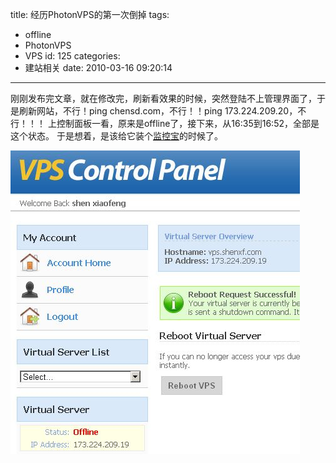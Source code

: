 title: 经历PhotonVPS的第一次倒掉
tags:
  - offline
  - PhotonVPS
  - VPS
id: 125
categories:
  - 建站相关
date: 2010-03-16 09:20:14
---

刚刚发布完文章，就在修改完，刷新看效果的时候，突然登陆不上管理界面了，于是刷新网站，不行！ping chensd.com，不行！！ping 173.224.209.20，不行！！！
上控制面板一看，原来是offline了，接下来，从16:35到16:52，全部是这个状态。
于是想着，是该给它装个[监控宝](http://www.jiankongbao.com/)的时候了。

<!--more-->

[![](/upfile/2010/03/photonvps-offline.jpg "photonvps-offline")](/upfile/2010/03/photonvps-offline.jpg)